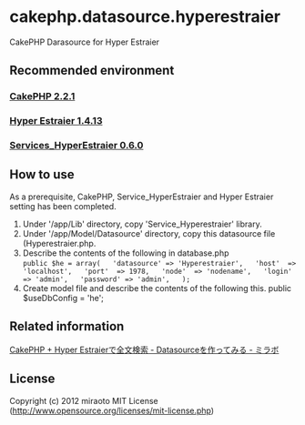 cakephp.datasource.hyperestraier
================================

CakePHP Darasource for Hyper Estraier


Recommended environment
----------------------------------------------------------------------
### [CakePHP 2.2.1](http://github.com/cakephp/cakephp/zipball/2.2.1)  
### [Hyper Estraier 1.4.13](http://fallabs.com/hyperestraier/hyperestraier-1.4.13.tar.gz)  
### [Services_HyperEstraier 0.6.0](https://github.com/rsky/Services_HyperEstraier)  

How to use
----------------------------------------------------------------------
As a prerequisite, CakePHP, Service_HyperEstraier and Hyper Estraier setting has been completed.

1. Under '/app/Lib' directory, copy 'Service_Hyperestraier' library.
2. Under '/app/Model/Datasource' directory, copy this datasource file (Hyperestraier.php.
3. Describe the contents of the following in database.php  
`
  public $he = array(  
  	'datasource' => 'Hyperestraier',  
  	'host'  => 'localhost',  
  	'port'  => 1978,  
  	'node'  => 'nodename',  
  	'login' => 'admin',  
  	'password' => 'admin',  
  );
`  
4. Create model file and describe the contents of the following this.
public $useDbConfig = 'he';

Related information
----------------------------------------------------------------------
[CakePHP + Hyper Estraierで全文検索 - Datasourceを作ってみる - ミラボ](http://log.miraoto.com/2012/10/682/ "Hyperestraier Datasource")

License
----------------------------------------------------------------------
Copyright (c) 2012 miraoto
MIT License (http://www.opensource.org/licenses/mit-license.php)


